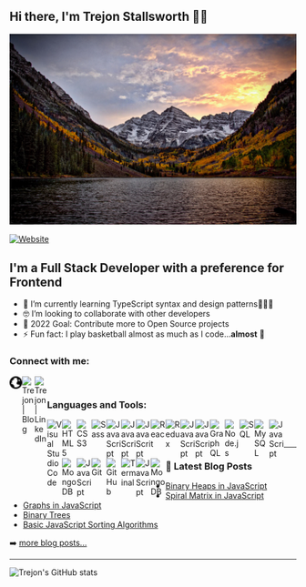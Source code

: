 ## Hi there, I'm Trejon Stallsworth 👋🏽

[![Trejon's GitHub Banner](./assets/header.jpg)](https://trejonstallsworth.com)

[![Website](https://img.shields.io/website?label=trejontallsworth.com&style=for-the-badge&url=https%3A%2F%2Ftrejonstallsworth.com)](https://trejonstallsworth.com)

## I'm a Full Stack Developer with a preference for Frontend

- 🌱 I’m currently learning TypeScript syntax and design patterns🧑🏽‍💻
- 🤓 I’m looking to collaborate with other developers
- 🥅 2022 Goal: Contribute more to Open Source projects
- ⚡ Fun fact: I play basketball almost as much as I code...**almost** 🏀

### Connect with me:

[<img align="left" alt="trejonstallsworth.com" width="22px" src="https://raw.githubusercontent.com/iconic/open-iconic/master/svg/globe.svg" />][website]
[<img align="left" alt="Trejon | Blog" width="22px" src="https://img.icons8.com/ios-filled/50/000000/blog.png" />][blog]
[<img align="left" alt="Trejon | LinkedIn" width="22px" src="https://img.icons8.com/ios-filled/50/000000/linkedin.png" />][linkedin]

<br />

### Languages and Tools:

[<img align="left" alt="Visual Studio Code" width="26px" src="https://img.icons8.com/color/50/000000/visual-studio-code-2019.png" />][vscode]
[<img align="left" alt="HTML5" width="26px" src="https://img.icons8.com/color/48/000000/html-5--v1.png" />][html5]
[<img align="left" alt="CSS3" width="26px" src="https://img.icons8.com/color/48/000000/css3.png" />][css3]
[<img align="left" alt="Sass" width="26px" src="https://img.icons8.com/color/48/000000/sass.png" />][sass]
[<img align="left" alt="JavaScript" width="26px" src="https://img.icons8.com/color/48/000000/bootstrap.png" />][bootstrap]
[<img align="left" alt="JavaScript" width="26px" src="https://img.icons8.com/color/48/000000/javascript--v2.png" />][javascript]
[<img align="left" alt="JavaScript" width="26px" src="https://img.icons8.com/color/48/000000/typescript.png" />][typescript]
[<img align="left" alt="React" width="26px" src="https://img.icons8.com/color/48/000000/react-native.png" />][react]
[<img align="left" alt="Redux" width="26px" src="https://img.icons8.com/ios-filled/50/000000/redux.png" />][redux]
[<img align="left" alt="JavaScript" width="26px" src="https://img.icons8.com/color/50/000000/python--v2.png" />][python]
[<img align="left" alt="JavaScript" width="26px" src="https://img.icons8.com/color/48/000000/ruby-programming-language.png" />][ruby]
[<img align="left" alt="GraphQL" width="26px" src="https://img.icons8.com/color/48/000000/graphql.png" />][graphql]
[<img align="left" alt="Node.js" width="26px" src="https://img.icons8.com/color/48/000000/nodejs.png" />][nodejs]
[<img align="left" alt="SQL" width="26px" src="https://img.icons8.com/external-soft-fill-juicy-fish/60/000000/external-sql-coding-and-development-soft-fill-soft-fill-juicy-fish.png" />][sql]
[<img align="left" alt="MySQL" width="26px" src="https://img.icons8.com/color/48/000000/mysql-logo.png" />][mysql]
[<img align="left" alt="JavaScript" width="26px" src="https://img.icons8.com/color/48/000000/postgreesql.png" />][postgresql]
[<img align="left" alt="MongoDB" width="26px" src="https://img.icons8.com/color/48/000000/mongodb.png" />][mongodb]
[<img align="left" alt="JavaScript" width="26px" src="https://img.icons8.com/color/48/000000/redis.png"/>][redis]
[<img align="left" alt="Git" width="26px" src="https://img.icons8.com/color/48/000000/git.png" />][git]
[<img align="left" alt="GitHub" width="26px" src="https://img.icons8.com/fluency/48/000000/github.png" />][github]
[<img align="left" alt="Terminal" width="26px" src="https://img.icons8.com/ios-filled/48/000000/console.png" />][terminal]
[<img align="left" alt="JavaScript" width="26px" src="https://img.icons8.com/fluency/48/000000/docker.png" />][docker]
[<img align="left" alt="MongoDB" width="26px" src="https://img.icons8.com/color/48/000000/amazon-web-services.png" />][aws]

<br />
<br />

---

### 📕 Latest Blog Posts

<!-- BLOG-POST-LIST:START -->

- [Binary Heaps in JavaScript](https://medium.com/@trejonstallsworth/binary-heaps-in-js-df00f1459d33)
- [Spiral Matrix in JavaScript](https://medium.com/@trejonstallsworth/spiral-matrix-in-javascript-66e069fca668)
- [Graphs in JavaScript](https://medium.com/@trejonstallsworth/graphs-in-javascript-831db916de10)
- [Binary Trees](https://medium.com/swlh/binary-trees-b2b75195a69e)
- [Basic JavaScript Sorting Algorithms](https://medium.com/@trejonstallsworth/basic-javascript-sorting-algorithms-b2fc00384d4a)
<!-- BLOG-POST-LIST:END -->

➡️ [more blog posts...](https://medium.com/@trejonstallsworth)

---
![Trejon's GitHub stats](https://github-readme-stats.vercel.app/api?username=Trejon&count_private=true)


[website]: https://trejonstallsworth.com
[blog]: https://medium.com/@trejonstallsworth
[linkedin]: https://www.linkedin.com/in/TrejonStallsworth
[vscode]: https://code.visualstudio.com
[html5]: https://developer.mozilla.org/en-US/docs/Glossary/HTML5
[css3]: https://developer.mozilla.org/en-US/docs/Web/CSS
[sass]: https://sass-lang.com/guide
[javascript]: https://www.javascript.com/
[react]: https://reactjs.org/
[redux]: https://redux.js.org/
[python]: https://www.python.org/
[ruby]: https://www.ruby-lang.org/en/
[graphql]: https://graphql.org/
[bootstrap]: https://getbootstrap.com/
[typescript]: https://www.typescriptlang.org/
[nodejs]: https://nodejs.org/en/
[sql]: https://developer.mozilla.org/en-US/docs/Glossary/SQL
[postgresql]: https://www.postgresql.org/
[mysql]: https://www.mysql.com/
[mongodb]: https://www.mongodb.com/
[redis]: https://redis.io/
[git]: https://git-scm.com/
[github]: https://github.com/
[terminal]: https://support.apple.com/guide/terminal/welcome/mac
[docker]: https://www.docker.com/
[aws]: https://aws.amazon.com/
